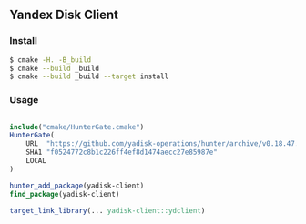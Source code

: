 ## Yandex Disk Client

### Install

```bash
$ cmake -H. -B_build
$ cmake --build _build
$ cmake --build _build --target install
```

### Usage

```cmake

include("cmake/HunterGate.cmake")
HunterGate(
    URL  "https://github.com/yadisk-operations/hunter/archive/v0.18.47.1.tar.gz"
    SHA1 "f0524772c8b1c226ff4ef8d1474aecc27e85987e"
    LOCAL
)

hunter_add_package(yadisk-client)
find_package(yadisk-client)

target_link_library(... yadisk-client::ydclient)
```
